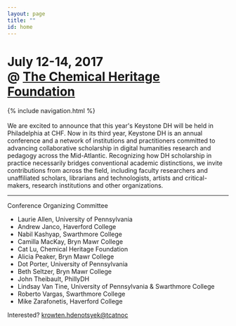 ```yaml
---
layout: page
title: ""
id: home
---
```


# July 12-14, 2017<br/>@ [The Chemical Heritage Foundation](https://www.chemheritage.org/)

<div class="site-nav">{% include navigation.html %}</div>
<br/>
We are excited to announce that this year's Keystone DH will be held in Philadelphia at CHF. Now in its third year, Keystone DH is an annual conference and a network of institutions and practitioners committed to advancing collaborative scholarship in digital humanities research and pedagogy across the Mid-Atlantic. Recognizing how DH scholarship in practice necessarily bridges conventional academic distinctions, we invite contributions from across the field, including faculty researchers and unaffiliated scholars, librarians and technologists, artists and critical-makers, research institutions and other organizations.

---
Conference Organizing Committee

- Laurie Allen, University of Pennsylvania
- Andrew Janco, Haverford College
- Nabil Kashyap, Swarthmore College
- Camilla MacKay, Bryn Mawr College
- Cat Lu, Chemical Heritage Foundation
- Alicia Peaker, Bryn Mawr College
- Dot Porter, University of Pennsylvania
- Beth Seltzer, Bryn Mawr College
- John Theibault, PhillyDH
- Lindsay Van Tine, University of Pennsylvania & Swarthmore College
- Roberto Vargas, Swarthmore College
- Mike Zarafonetis, Haverford College


Interested? <a class="email" href="mailto:contact@keystonedh.network">
krowten.hdenotsyek@tcatnoc</a>